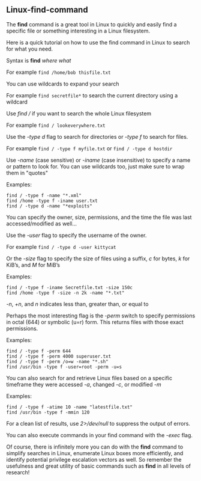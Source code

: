 ## Linux-find-command

The **find** command is a great tool in Linux to quickly and easily find a specific file or something interesting in a Linux filesystem.

Here is a quick tutorial on how to use the find command in Linux to search for what you need.

Syntax is **find** *where* *what*

For example `find /home/bob thisfile.txt`

You can use wildcards to expand your search

For example `find secretfile*` to search the current directory using a wildcard

Use *find /* if you want to search the whole Linux filesystem

For example `find / lookeverywhere.txt`

Use the *-type d* flag to search for directories or *-type f* to search for files.

For example `find / -type f myfile.txt` or `find / -type d hostdir`

Use *-name* (case sensitive) or *-iname* (case insensitive) to specify a name or pattern to look for. You can use wildcards too, just make sure to wrap them in "quotes"

Examples:
```
find / -type f -name "*.xml" 
find /home -type f -iname user.txt 
find / -type d -name "*exploits"
```

You can specify the owner, size, permissions, and the time the file was last accessed/modified as well...

Use the *-user* flag to specify the username of the owner.

For example `find / -type d -user kittycat`

Or the *-size* flag to specify the size of files using a suffix, *c* for bytes, *k* for KiB’s, and *M* for MiB’s

Examples:
```
find / -type f -iname Secretfile.txt -size 150c 
find /home -type f -size -n 2k -name "*.txt" 
```
*-n*, *+n*, and *n* indicates less than, greater than, or equal to

Perhaps the most interesting flag is the *-perm* switch to specify permissions in octal (644) or symbolic (u=r) form. This returns files with those exact permissions.

Examples: 
```
find / -type f -perm 644 
find / -type f -perm 4000 superuser.txt 
find / -type f -perm /o=w -name "*.sh" 
find /usr/bin -type f -user=root -perm -u=s
```

You can also search for and retrieve Linux files based on a specific timeframe they were accessed *-a*, changed *-c*, or modified *-m*

Examples: 
```
find / -type f -atime 10 -name "latestfile.txt" 
find /usr/bin -type f -mmin 120
```

For a clean list of results, use *2>/dev/null* to suppress the output of errors.

You can also execute commands in your find command with the *-exec* flag.

Of course, there is infinitely more you can do with the **find** command to simplify searches in Linux, enumerate Linux boxes more efficiently, and identify potential privilege escalation vectors as well. So remember the usefulness and great utility of basic commands such as **find** in all levels of research!
